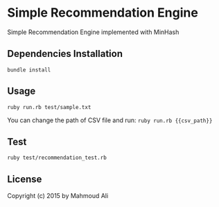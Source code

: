 # Simple Recommendation Engine
Simple Recommendation Engine implemented with MinHash

## Dependencies Installation
`bundle install`

## Usage

```
ruby run.rb test/sample.txt
```

You can change the path of CSV file and run: `ruby run.rb {{csv_path}}`

## Test

```
ruby test/recommendation_test.rb
```

## License
Copyright (c) 2015 by Mahmoud Ali
